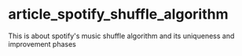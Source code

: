 # article_spotify_shuffle_algorithm
This is about spotify's music shuffle algorithm and its uniqueness and improvement phases
